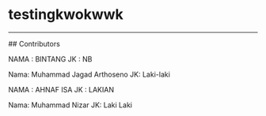 # testingkwokwwk

<hr>
## Contributors

NAMA : BINTANG
JK : NB

Nama: Muhammad Jagad Arthoseno
JK: Laki-laki

NAMA : AHNAF ISA
JK : LAKIAN

Nama: Muhammad Nizar
JK: Laki Laki